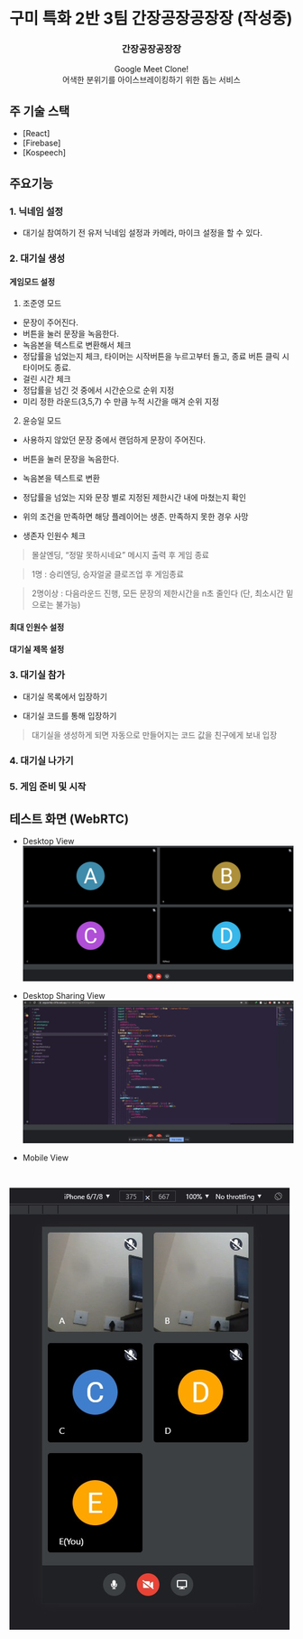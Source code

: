 # 구미 특화 2반 3팀 간장공장공장장 (작성중)
<p align="center"> 
  <h3 align="center">간장공장공장장</h3>

  <p align="center">
    Google Meet Clone!
    <br />  
     어색한 분위기를 아이스브레이킹하기 위한 돕는 서비스
    <br />
  </p>
</p>

<!-- 주 기술 스택 -->
## 주 기술 스택

* [React]
* [Firebase]
* [Kospeech]

<!-- 주요기능 -->
## 주요기능

### 1. 닉네임 설정

* 대기실 참여하기 전 유저 닉네임 설정과 카메라, 마이크 설정을 할 수 있다.

### 2. 대기실 생성

#### 게임모드 설정

1. 조준영 모드

* 문장이 주어진다.
* 버튼을 눌러 문장을 녹음한다.
* 녹음본을 텍스트로 변환해서 체크
* 정답률을 넘었는지 체크, 타이머는 시작버튼을 누르고부터 돌고, 종료 버튼 클릭 시 타이머도 종료.
* 걸린 시간 체크
* 정답률을 넘긴 것 중에서 시간순으로 순위 지정
* 미리 정한 라운드(3,5,7) 수 만큼 누적 시간을 매겨 순위 지정

2. 윤승일 모드

* 사용하지 않았던 문장 중에서 랜덤하게 문장이 주어진다.

* 버튼을 눌러 문장을 녹음한다.

* 녹음본을 텍스트로 변환

* 정답률을 넘었는 지와 문장 별로 지정된 제한시간 내에 마쳤는지 확인

* 위의 조건을 만족하면 해당 플레이어는 생존. 만족하지 못한 경우 사망

* 생존자 인원수 체크 

> 몰살엔딩, “정말 못하시네요” 메시지 출력 후 게임 종료

> 1명 : 승리엔딩, 승자얼굴 클로즈업 후 게임종료

> 2명이상 : 다음라운드 진행, 모든 문장의 제한시간을 n초 줄인다 (단, 최소시간 밑으로는 불가능)

#### 최대 인원수 설정

#### 대기실 제목 설정

### 3. 대기실 참가

* 대기실 목록에서 입장하기

* 대기실 코드를 통해 입장하기

> 대기실을 생성하게 되면 자동으로 만들어지는 코드 값을 친구에게 보내 입장

### 4. 대기실 나가기

### 5. 게임 준비 및 시작
 
## 테스트 화면 (WebRTC)

* Desktop View
![](screenshots/Desktop%20View.jpg)

* Desktop Sharing View
![](screenshots/Screenshare.jpg)

* Mobile View
<br />

![](screenshots/Mobile%20View.jpg)
